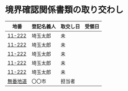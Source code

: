 # 境界確認関係書類の取り交わし

|地番|登記名義人|取交し日|受領日|
|-|-|-|-|
|[11-222](acquired-data/matters)|埼玉太郎|未||
|[11-222](acquired-data/matters)|埼玉太郎|未||
|[11-222](acquired-data/matters)|埼玉太郎|未||
|[11-222](acquired-data/matters)|埼玉太郎|未||
|[11-222](acquired-data/matters)|埼玉太郎|未||
|[無番地道](acquired-data/matters)|〇〇市|担当者||
